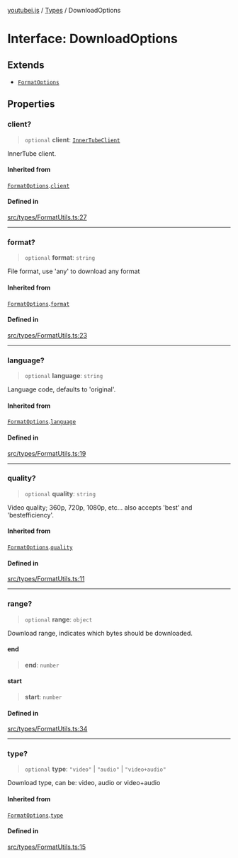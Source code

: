 [youtubei.js](../../../README.md) / [Types](../README.md) / DownloadOptions

# Interface: DownloadOptions

## Extends

- [`FormatOptions`](FormatOptions.md)

## Properties

### client?

> `optional` **client**: [`InnerTubeClient`](../type-aliases/InnerTubeClient.md)

InnerTube client.

#### Inherited from

[`FormatOptions`](FormatOptions.md).[`client`](FormatOptions.md#client)

#### Defined in

[src/types/FormatUtils.ts:27](https://github.com/LuanRT/YouTube.js/blob/fc5571629eca037af7de03f4b903da6add1f300b/src/types/FormatUtils.ts#L27)

***

### format?

> `optional` **format**: `string`

File format, use 'any' to download any format

#### Inherited from

[`FormatOptions`](FormatOptions.md).[`format`](FormatOptions.md#format)

#### Defined in

[src/types/FormatUtils.ts:23](https://github.com/LuanRT/YouTube.js/blob/fc5571629eca037af7de03f4b903da6add1f300b/src/types/FormatUtils.ts#L23)

***

### language?

> `optional` **language**: `string`

Language code, defaults to 'original'.

#### Inherited from

[`FormatOptions`](FormatOptions.md).[`language`](FormatOptions.md#language)

#### Defined in

[src/types/FormatUtils.ts:19](https://github.com/LuanRT/YouTube.js/blob/fc5571629eca037af7de03f4b903da6add1f300b/src/types/FormatUtils.ts#L19)

***

### quality?

> `optional` **quality**: `string`

Video quality; 360p, 720p, 1080p, etc... also accepts 'best' and 'bestefficiency'.

#### Inherited from

[`FormatOptions`](FormatOptions.md).[`quality`](FormatOptions.md#quality)

#### Defined in

[src/types/FormatUtils.ts:11](https://github.com/LuanRT/YouTube.js/blob/fc5571629eca037af7de03f4b903da6add1f300b/src/types/FormatUtils.ts#L11)

***

### range?

> `optional` **range**: `object`

Download range, indicates which bytes should be downloaded.

#### end

> **end**: `number`

#### start

> **start**: `number`

#### Defined in

[src/types/FormatUtils.ts:34](https://github.com/LuanRT/YouTube.js/blob/fc5571629eca037af7de03f4b903da6add1f300b/src/types/FormatUtils.ts#L34)

***

### type?

> `optional` **type**: `"video"` \| `"audio"` \| `"video+audio"`

Download type, can be: video, audio or video+audio

#### Inherited from

[`FormatOptions`](FormatOptions.md).[`type`](FormatOptions.md#type)

#### Defined in

[src/types/FormatUtils.ts:15](https://github.com/LuanRT/YouTube.js/blob/fc5571629eca037af7de03f4b903da6add1f300b/src/types/FormatUtils.ts#L15)
